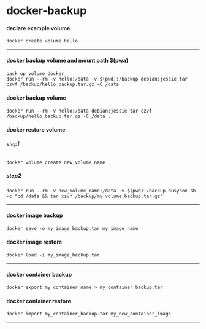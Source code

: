 # docker-backup
 
#### declare example volume 
```
docker create volume hello
```

---
#### docker backup volume and mount path $(pwa)
 ```
back up volume docker 
docker run --rm -v hello:/data -v $(pwd):/backup debian:jessie tar czvf /backup/hello_backup.tar.gz -C /data .
```
#### docker backup volume 
```
docker run --rm -v hello:/data debian:jessie tar czvf /backup/hello_backup.tar.gz -C /data .
```
#### docker restore volume 
###### step1
```
docker volume create new_volume_name
```
##### step2
```
docker run --rm -v new_volume_name:/data -v $(pwd):/backup busybox sh -c "cd /data && tar xzvf /backup/my_volume_backup.tar.gz"
```

---
#### docker image backup
```
docker save -o my_image_backup.tar my_image_name
```
#### docker image restore
```
docker load -i my_image_backup.tar
```



---
#### docker container backup 
```
docker export my_container_name > my_container_backup.tar
```

#### docker container restore 
```
docker import my_container_backup.tar my_new_container_image
```
---



